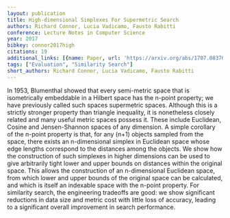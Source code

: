 ```yaml
---
layout: publication
title: High-dimensional Simplexes For Supermetric Search
authors: Richard Connor, Lucia Vadicamo, Fausto Rabitti
conference: Lecture Notes in Computer Science
year: 2017
bibkey: connor2017high
citations: 19
additional_links: [{name: Paper, url: 'https://arxiv.org/abs/1707.08370'}]
tags: ["Evaluation", "Similarity Search"]
short_authors: Richard Connor, Lucia Vadicamo, Fausto Rabitti
---
```

In 1953, Blumenthal showed that every semi-metric space that is isometrically
embeddable in a Hilbert space has the n-point property; we have previously
called such spaces supermetric spaces. Although this is a strictly stronger
property than triangle inequality, it is nonetheless closely related and many
useful metric spaces possess it. These include Euclidean, Cosine and
Jensen-Shannon spaces of any dimension. A simple corollary of the n-point
property is that, for any (n+1) objects sampled from the space, there exists an
n-dimensional simplex in Euclidean space whose edge lengths correspond to the
distances among the objects. We show how the construction of such simplexes in
higher dimensions can be used to give arbitrarily tight lower and upper bounds
on distances within the original space. This allows the construction of an
n-dimensional Euclidean space, from which lower and upper bounds of the
original space can be calculated, and which is itself an indexable space with
the n-point property. For similarity search, the engineering tradeoffs are
good: we show significant reductions in data size and metric cost with little
loss of accuracy, leading to a significant overall improvement in search
performance.